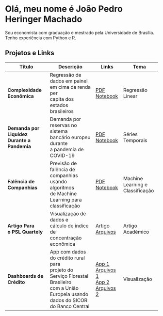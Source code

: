 # Olá, meu nome é João Pedro Heringer Machado 

Sou economista com graduação e mestrado pela Universidade de Brasília. Tenho experiência com Python e R. 

## Projetos e Links

|Título|Descrição|Links|Tema|
|---|---|---|---|
|**Complexidade <br> Econômica**| Regressão de dados em painel <br> em cima da renda per <br> capita dos estados brasileiros| [PDF](https://github.com/jpeconomia/exports-complexity/blob/main/Complexidade%20econ%C3%B4mica%20e%20renda%20per%20capita.pdf) <br> [Notebook](https://github.com/jpeconomia/exports-complexity/blob/main/Complexidade%20econ%C3%B4mica%20e%20renda%20per%20capita.ipynb)|Regressão Linear|
|**Demanda por Liquidez <br> Durante a Pandemia**|Demanda por reservas no sistema <br> bancário europeu durante <br> a pandemia de COVID-19|[PDF](https://github.com/jpeconomia/dados-de-liquidez/blob/main/Liquidity%20data.pdf) <br> [Notebook](https://github.com/jpeconomia/dados-de-liquidez/blob/main/Liquidity%20data.ipynb)|Séries <br> Temporais|
|**Falência de <br> Companhias**|Previsão de falência de <br> companhias usando algoritmos <br> de Machine Learning para <br> classificação|[PDF](https://github.com/jpeconomia/ML-classification/blob/main/Company%20Bankruptcy.pdf) <br> [Notebook](https://github.com/jpeconomia/ML-classification/blob/main/Company%20Bankruptcy.ipynb)|Machine <br> Learning e <br> Classificação|
|**Artigo Para <br> o PSL Quartely**|Visualização de dados e <br> cálculo de índice de <br> concentração econômica|[Artigo](https://rosa.uniroma1.it/rosa04/psl_quarterly_review/article/view/18916/17291) <br> [Arquivos](https://github.com/jpeconomia/artigo-PSL)|Artigo <br> Acadêmico|
|**Dashboards de Crédito**|App com dados do crédito rural para <br> projeto do Serviço Florestal Brasileiro <br> com a União Europeia usando <br> dados do SICOR do Banco Central|[App 1](https://app-credito-programas.onrender.com/) <br> [Arquivos 1](https://github.com/jpeconomia/app-credito-programas) <br> [App 2](https://dash-credito-rural.onrender.com/) <br> [Arquivos 2](https://github.com/jpeconomia/Dados-de-Cr-dito-Rural)|Visualização|




<!--
**jpeconomia/jpeconomia** is a ✨ _special_ ✨ repository because its `README.md` (this file) appears on your GitHub profile.

Here are some ideas to get you started:

- 🔭 I’m currently working on ...
- 🌱 I’m currently learning ...
- 👯 I’m looking to collaborate on ...
- 🤔 I’m looking for help with ...
- 💬 Ask me about ...
- 📫 How to reach me: ...
- 😄 Pronouns: ...
- ⚡ Fun fact: ...
-->
